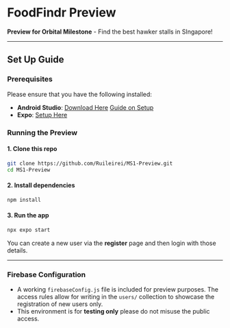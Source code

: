 # FoodFindr Preview
**Preview for Orbital Milestone** - Find the best hawker stalls in SIngapore!

---

## Set Up Guide

### Prerequisites
Please ensure that you have the following installed:

- **Android Studio**: [Download Here](https://developer.android.com/studio)
                      [Guide on Setup](https://docs.expo.dev/workflow/android-studio-emulator/)
- **Expo**: [Setup Here](https://expo.dev/)

### Running the Preview

#### 1. Clone this repo

```bash
git clone https://github.com/Ruileirei/MS1-Preview.git
cd MS1-Preview
```

#### 2. Install dependencies

```bash
npm install
```

#### 3. Run the app

```bash
npx expo start
```
You can create a new user via the **register** page and then login with those details. 

---

### Firebase Configuration
- A working `firebaseConfig.js` file is included for preview purposes. The access rules allow for writing in the `users/` collection to showcase the registration of new users only.
- This environment is for **testing only** please do not misuse the public access.




